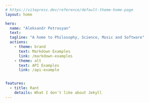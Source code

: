 ```yaml
---
# https://vitepress.dev/reference/default-theme-home-page
layout: home

hero:
  name: "Aleksandr Petrosyan"
  text: 
  tagline: "A home to Philosophy, Science, Music and Software" 
  actions:
    - theme: brand
      text: Markdown Examples
      link: /markdown-examples
    - theme: alt
      text: API Examples
      link: /api-example


features:
  - title: Rant
    details: What I don't like about Jekyll
---
```


